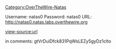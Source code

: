 [Category:OverTheWire-Natas](/Category:OverTheWire-Natas "wikilink")

Username: natas0 Password: natas0 URL:
<http://natas0.natas.labs.overthewire.org>

<view-source:url>

in comments: gtVrDuiDfck831PqWsLEZy5gyDz1clto